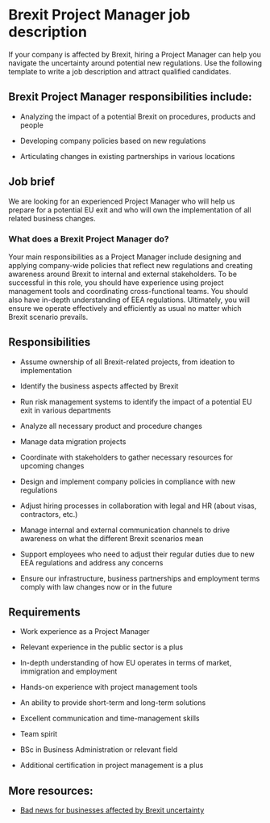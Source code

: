 # Brexit Project Manager job description
If your company is affected by Brexit, hiring a Project Manager can help you navigate the uncertainty around potential new regulations. Use the following template to write a job description and attract qualified candidates.


## Brexit Project Manager responsibilities include:
* Analyzing the impact of a potential Brexit on procedures, products and people

* Developing company policies based on new regulations

* Articulating changes in existing partnerships in various locations



## Job brief

We are looking for an experienced Project Manager who will help us prepare for a potential EU exit and who will own the implementation of all related business changes.
### What does a Brexit Project Manager do?
Your main responsibilities as a Project Manager include designing and applying company-wide policies that reflect new regulations and creating awareness around Brexit to internal and external stakeholders.
To be successful in this role, you should have experience using project management tools and coordinating cross-functional teams. You should also have in-depth understanding of EEA regulations.
Ultimately, you will ensure we operate effectively and efficiently as usual no matter which Brexit scenario prevails.


## Responsibilities

* Assume ownership of all Brexit-related projects, from ideation to implementation

* Identify the business aspects affected by Brexit

* Run risk management systems to identify the impact of a potential EU exit in various departments

* Analyze all necessary product and procedure changes

* Manage data migration projects

* Coordinate with stakeholders to gather necessary resources for upcoming changes

* Design and implement company policies in compliance with new regulations

* Adjust hiring processes in collaboration with legal and HR (about visas, contractors, etc.)

* Manage internal and external communication channels to drive awareness on what the different Brexit scenarios mean

* Support employees who need to adjust their regular duties due to new EEA regulations and address any concerns

* Ensure our infrastructure, business partnerships and employment terms comply with law changes now or in the future


## Requirements

* Work experience as a Project Manager

* Relevant experience in the public sector is a plus

* In-depth understanding of how EU operates in terms of market, immigration and employment

* Hands-on experience with project management tools

* An ability to provide short-term and long-term solutions

* Excellent communication and time-management skills

* Team spirit

* BSc in Business Administration or relevant field

* Additional certification in project management is a plus

## More resources:
* <a href="https://resources.workable.com/blog/businesses-affected-by-brexit" target="_blank" rel="noopener">Bad news for businesses affected by Brexit uncertainty</a>
